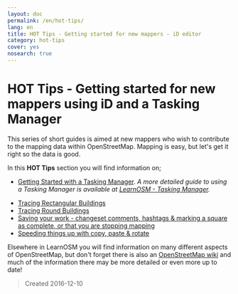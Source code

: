```yaml
---
layout: doc
permalink: /en/hot-tips/
lang: en
title: HOT Tips - Getting started for new mappers - iD editor
category: hot-tips
cover: yes
nosearch: true
---
```


HOT Tips - Getting started for new mappers using iD and a Tasking Manager
================

This series of short guides is aimed at new mappers who wish to contribute to the mapping data within OpenStreetMap. Mapping is easy,  but let's get it right so the data is good.  

In this **HOT Tips** section you will find information on;  

- [Getting Started with a Tasking Manager](/en/hot-tips/getting-started/). *A more detailed guide to using a Tasking Manager is available at [LearnOSM - Tasking Manager](/en/coordination//tasking-manager/).*  
<!-- - [Zooming to the details](/en/hot-tips/zoom/) which gives a few notes of guidance on what scale to inspect an area at, and what scale to zoom to when tracing.  -->
- [Tracing Rectangular Buildings](/en/hot-tips/tracing-rectangular-buildings/)  
- [Tracing Round Buildings](/en/hot-tips/tracing-round-buildings/)  
- [Saving your work - changeset comments, hashtags & marking a square as complete, or that you are stopping mapping](/en/hot-tips/saving/)  
- [Speeding things up with copy, paste & rotate](/en/hot-tips/copy-paste/)  
<!--  - [Finding & identifying Buildings](/en/hot-tips/finding-buildings/) -->

Elsewhere in LearnOSM you will find information on many different aspects of OpenStreetMap, but don't forget there is also an [OpenStreetMap wiki](https://wiki.openstreetmap.org/wiki/Main_Page) and much of the information there may be more detailed or even more up to date!  

<!--You've read a few things and you know you want to map - if you haven't then check out  
<https://hotosm.org/>,   
<http://www.missingmaps.org/> or countless other sites that illustrate how much the aid agencies need mapping data. 

You can find more detailed information elsewhere in LearnOSM, but as a quick start;  

1.  Get an account from <http://www.openstreetmap.org> and keep a note of your username and password,  
2.  Go to <http://tasks.hotosm.org/> or any other Tasking Manager you've been sent to - login with your details from OpenStreetMap & authorise your account.  
3.  Find a project to work on & read the information under the **Description** and **Instructions** tab. If you need it, more info in [LearnOSM on Tasking Manager](/en/coordination/tasking-manager/)  
4.  You map and someone checks your work - okay let's make it easy for them (we call them a validator) - they're also a volunteer and they're there to help you become a great mapper.  
5.  We need you to do more mapping!  Learn from your mistakes (we all make them). Keep coming back to us - map a bit and read a bit more, then map a bit. It takes time, practice and patience to become a great mapper. If you get feedback it's because we want you to map more and are trying to help you to help us. There are mappers from around the world volunteering for or with [The Humanitarian OpenStreetMap Team](https://hotosm.org/) (HOT) and there are many languages used - sometimes the message is short because translation is difficult!   

Now a few tips just to make sure everyone gets what they need. Checkout the following chapters in this section. Feel free to read more in LearnOSM or elsewhere, but really, read a bit, map a bit, then read a bit - you learn as you map.  

If you follow the guidance in this chapter, you should be able to complete your first square within a simple Tasking Manager Task & it will provide you with a basic foundation on which to build your knowledge. Guidance is given on; how to correctly map buildings, checking that your mapping has been 'tagged', mapping a round building, and many other subjects.-->

> Created 2016-12-10  
